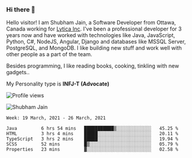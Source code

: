 ### Hi there 👋

<!--
**shubhamj2604/shubhamj2604** is a ✨ _special_ ✨ repository because its `README.md` (this file) appears on your GitHub profile.

Here are some ideas to get you started:

- 🔭 I’m currently working on ...
- 🌱 I’m currently learning ...
- 👯 I’m looking to collaborate on ...
- 🤔 I’m looking for help with ...
- 💬 Ask me about ...
- 📫 How to reach me: ...
- 😄 Pronouns: ...
- ⚡ Fun fact: ...
-->

Hello visitor! I am Shubham Jain, a Software Developer from Ottawa, Canada working for [Lytica Inc](https://www.lytica.com). I've been a professional developer for 3 years now and have worked with technologies like Java, JavaScript, Python, C#, NodeJS, Angular, Django and databases like MSSQL Server, PostgreSQL, and MongoDB. I like building new stuff and work well with other people as a part of the team. 

Besides programming, I like reading books, cooking, tinkling with new gadgets..

My Personality type is **INFJ-T (Advocate)**

![Profile views](https://gpvc.arturio.dev/shubhamj-code)


<img src="https://github-readme-stats.vercel.app/api?username=shubhamj-code&show_icons=true&count_private=true" alt="Shubham Jain" />


<!--START_SECTION:waka-->
```text
Week: 19 March, 2021 - 26 March, 2021

Java         6 hrs 54 mins   ███████████▒░░░░░░░░░░░░░   45.25 % 
HTML         3 hrs 4 mins    █████░░░░░░░░░░░░░░░░░░░░   20.11 % 
TypeScript   3 hrs 2 mins    █████░░░░░░░░░░░░░░░░░░░░   19.94 % 
SCSS         52 mins         █▒░░░░░░░░░░░░░░░░░░░░░░░   05.79 % 
Properties   23 mins         ▓░░░░░░░░░░░░░░░░░░░░░░░░   02.58 % 
```
<!--END_SECTION:waka-->
